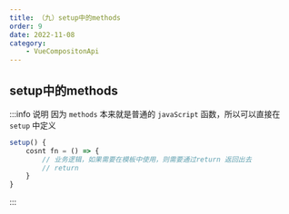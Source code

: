 ```yaml
---
title: （九）setup中的methods
order: 9
date: 2022-11-08
category:
    - VueCompositonApi
---
```


## setup中的methods
:::info 说明
因为 `methods` 本来就是普通的 `javaScript` 函数，所以可以直接在 `setup` 中定义

```js
setup() {
    cosnt fn = () => {
        // 业务逻辑，如果需要在模板中使用，则需要通过return 返回出去
        // return 
    }
}
```
:::